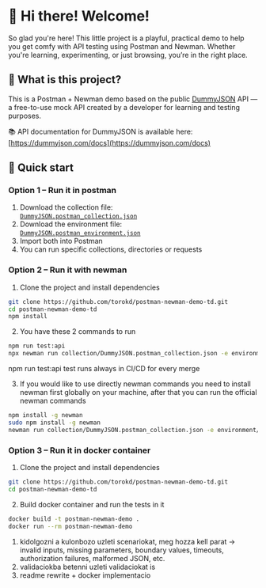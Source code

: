 # 👋 Hi there! Welcome!
So glad you're here! This little project is a playful, practical demo to help you get comfy with API testing using Postman and Newman. Whether you're learning, experimenting, or just browsing, you’re in the right place.

## 👀 What is this project?
This is a Postman + Newman demo based on the public [DummyJSON](https://dummyjson.com) API — a free-to-use mock API created by a developer for learning and testing purposes. 

📚 API documentation for DummyJSON is available here: [https://dummyjson.com/docs](https://dummyjson.com/docs)

## 🚀 Quick start

### Option 1 – Run it in postman

1. Download the collection file:  
   [`DummyJSON.postman_collection.json`](./collection/DummyJSON.postman_collection.json)
2. Download the environment file:  
   [`DummyJSON.postman_environment.json`](./environment/DummyJSON.postman_environment.json)
3. Import both into Postman
4. You can run specific collections, directories or requests

### Option 2 – Run it with newman
1. Clone the project and install dependencies
```bash 
git clone https://github.com/torokd/postman-newman-demo-td.git
cd postman-newman-demo-td
npm install
```
2. You have these 2 commands to run
```bash
npm run test:api
npx newman run collection/DummyJSON.postman_collection.json -e environment/DummyJSON.postman_environment.json
```
npm run test:api test runs always in CI/CD for every merge

3. If you would like to use directly newman commands you need to install newman first globally on your machine, after that you can run the official newman commands
```bash 
npm install -g newman
sudo npm install -g newman
newman run collection/DummyJSON.postman_collection.json -e environment/DummyJSON.postman_environment.json
```

### Option 3 – Run it in docker container
1. Clone the project and install dependencies
```bash
git clone https://github.com/torokd/postman-newman-demo-td.git
cd postman-newman-demo-td
```
2. Build docker container and run the tests in it
```bash
docker build -t postman-newman-demo .
docker run --rm postman-newman-demo
```

1. kidolgozni a kulonbozo uzleti scenariokat, meg hozza kell parat -> invalid inputs, missing parameters, boundary values, timeouts, authorization failures, malformed JSON, etc.
2. validaciokba betenni uzleti validaciokat is
3. readme rewrite + docker implementacio